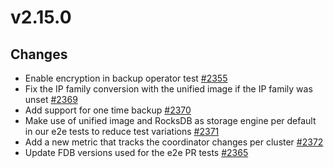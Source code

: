 # v2.15.0

## Changes

* Enable encryption in backup operator test [#2355](https:///github.com/FoundationDB/fdb-kubernetes-operator/pull/2355)
* Fix the IP family conversion with the unified image if the IP family was unset [#2369](https:///github.com/FoundationDB/fdb-kubernetes-operator/pull/2369)
* Add support for one time backup [#2370](https:///github.com/FoundationDB/fdb-kubernetes-operator/pull/2370)
* Make use of unified image and RocksDB as storage engine per default in our e2e tests to reduce test variations [#2371](https:///github.com/FoundationDB/fdb-kubernetes-operator/pull/2371)
* Add a new metric that tracks the coordinator changes per cluster [#2372](https:///github.com/FoundationDB/fdb-kubernetes-operator/pull/2372)
* Update FDB versions used for the e2e PR tests [#2365](https:///github.com/FoundationDB/fdb-kubernetes-operator/pull/2365)